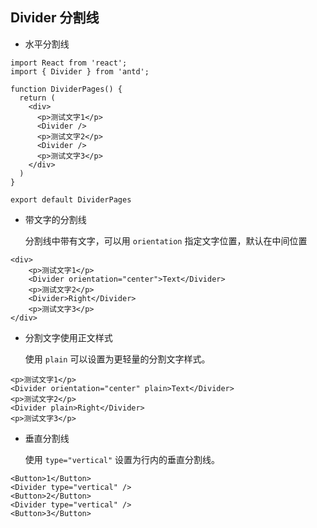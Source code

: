 ## Divider 分割线

- 水平分割线

```tsx
import React from 'react';
import { Divider } from 'antd';

function DividerPages() {
  return (
    <div>
      <p>测试文字1</p>
      <Divider />
      <p>测试文字2</p>
      <Divider />
      <p>测试文字3</p>
    </div>
  )
}

export default DividerPages
```

- 带文字的分割线

  分割线中带有文字，可以用 `orientation` 指定文字位置，默认在中间位置

```tsx
<div>
    <p>测试文字1</p>
    <Divider orientation="center">Text</Divider>
    <p>测试文字2</p>
    <Divider>Right</Divider>
    <p>测试文字3</p>
</div>
```

- 分割文字使用正文样式

  使用 `plain` 可以设置为更轻量的分割文字样式。

```tsx
<p>测试文字1</p>
<Divider orientation="center" plain>Text</Divider>
<p>测试文字2</p>
<Divider plain>Right</Divider>
<p>测试文字3</p>
```

- 垂直分割线

  使用 `type="vertical"` 设置为行内的垂直分割线。

```tsx
<Button>1</Button>
<Divider type="vertical" />
<Button>2</Button>
<Divider type="vertical" />
<Button>3</Button>
```

